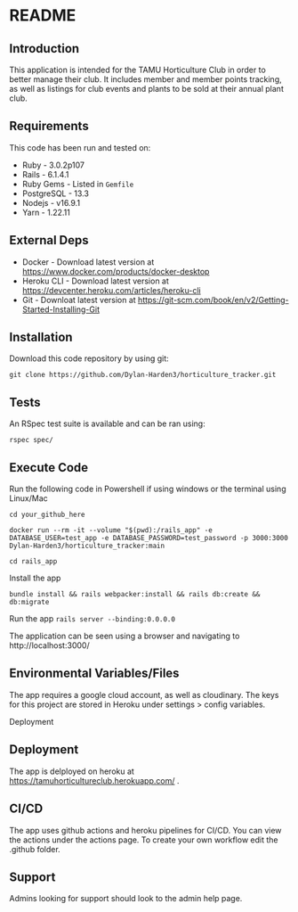 # README

## Introduction ##

This application is intended for the TAMU Horticulture Club in order to better manage their club.
It includes member and member points tracking, as well as listings for club events
and plants to be sold at their annual plant club.

## Requirements ##

This code has been run and tested on:

* Ruby - 3.0.2p107
* Rails - 6.1.4.1
* Ruby Gems - Listed in `Gemfile`
* PostgreSQL - 13.3 
* Nodejs - v16.9.1
* Yarn - 1.22.11


## External Deps  ##

* Docker - Download latest version at https://www.docker.com/products/docker-desktop
* Heroku CLI - Download latest version at https://devcenter.heroku.com/articles/heroku-cli
* Git - Downloat latest version at https://git-scm.com/book/en/v2/Getting-Started-Installing-Git

## Installation ##

Download this code repository by using git:

 `git clone https://github.com/Dylan-Harden3/horticulture_tracker.git`


## Tests ##

An RSpec test suite is available and can be ran using:

  `rspec spec/`

## Execute Code ##

Run the following code in Powershell if using windows or the terminal using Linux/Mac

  `cd your_github_here`

  `docker run --rm -it --volume "$(pwd):/rails_app" -e DATABASE_USER=test_app -e DATABASE_PASSWORD=test_password -p 3000:3000 Dylan-Harden3/horticulture_tracker:main`

  `cd rails_app`

Install the app

  `bundle install && rails webpacker:install && rails db:create && db:migrate`

Run the app
  `rails server --binding:0.0.0.0`

The application can be seen using a browser and navigating to http://localhost:3000/

## Environmental Variables/Files ##

The app requires a google cloud account, as well as cloudinary. The keys for this project are stored in Heroku under settings > config variables.

Deployment

## Deployment ##

The app is delployed on heroku at https://tamuhorticultureclub.herokuapp.com/ .


## CI/CD ##

The app uses github actions and heroku pipelines for CI/CD. You can view the actions under the actions page. To create your own workflow edit the .github folder.

## Support ##

Admins looking for support should look to the admin help page.
